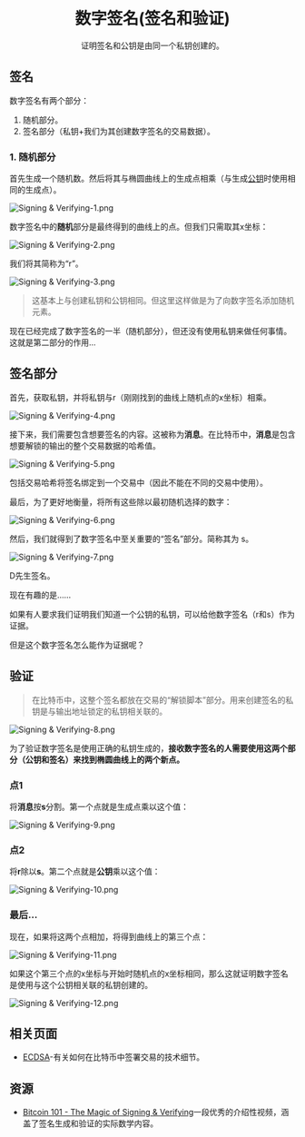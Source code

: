 # <center>数字签名(签名和验证)</center>
<center>证明签名和公钥是由同一个私钥创建的。</center>

## 签名
数字签名有两个部分：

1. 随机部分。
2. 签名部分（私钥+我们为其创建数字签名的交易数据）。

### 1. 随机部分
首先生成一个随机数。然后将其与椭圆曲线上的生成点相乘（与生成[公钥](../../Public%20keys.md)时使用相同的生成点）。

![Signing & Verifying-1.png](img/Signing%20&%20Verifying-1%20(1).png)

数字签名中的**随机**部分是最终得到的曲线上的点。但我们只需取其x坐标：

![Signing & Verifying-2.png](img/Signing%20&%20Verifying-2%20(1).png)

我们将其简称为“r”。

![Signing & Verifying-3.png](img/Signing%20&%20Verifying-3%20(1).png)

>这基本上与创建私钥和公钥相同。但这里这样做是为了向数字签名添加随机元素。

现在已经完成了数字签名的一半（随机部分），但还没有使用私钥来做任何事情。这就是第二部分的作用...

## 签名部分
首先，获取私钥，并将私钥与r（刚刚找到的曲线上随机点的x坐标）相乘。

![Signing & Verifying-4.png](img/Signing%20&%20Verifying-4%20(1).png)

接下来，我们需要包含想要签名的内容。这被称为**消息**。在比特币中，**消息**是包含想要解锁的输出的整个交易数据的哈希值。

![Signing & Verifying-5.png](img/Signing%20&%20Verifying-5%20(1).png)

包括交易哈希将签名绑定到一个交易中（因此不能在不同的交易中使用）。

最后，为了更好地衡量，将所有这些除以最初随机选择的数字：

![Signing & Verifying-6.png](img/Signing%20&%20Verifying-6%20(1).png)

然后，我们就得到了数字签名中至关重要的“签名”部分。简称其为 s。  

![Signing & Verifying-7.png](img/Signing%20&%20Verifying-7%20(1).png)  

D先生签名。

现在有趣的是……

如果有人要求我们证明我们知道一个公钥的私钥，可以给他数字签名（r和s）作为证据。

但是这个数字签名怎么能作为证据呢？

## 验证
>在比特币中，这整个签名都放在交易的“解锁脚本”部分。用来创建签名的私钥是与输出地址锁定的私钥相关联的。

![Signing & Verifying-8.png](img/Signing%20&%20Verifying-8%20(1).png)

为了验证数字签名是使用正确的私钥生成的，**接收数字签名的人需要使用这两个部分（公钥和签名）来找到椭圆曲线上的两个新点。**

### 点1

将**消息**按**s**分割。第一个点就是生成点乘以这个值：

![Signing & Verifying-9.png](img/Signing%20&%20Verifying-9%20(1).png)

### 点2
将**r**除以**s**。第二个点就是**公钥**乘以这个值：

![Signing & Verifying-10.png](img/Signing%20&%20Verifying-10%20(1).png)

### 最后...
现在，如果将这两个点相加，将得到曲线上的第三个点：

![Signing & Verifying-11.png](img/Signing%20&%20Verifying-11%20(1).png)

如果这个第三个点的x坐标与开始时随机点的x坐标相同，那么这就证明数字签名是使用与这个公钥相关联的私钥创建的。

![Signing & Verifying-12.png](img/Signing%20&%20Verifying-12%20(1).png)

## 相关页面
* [ECDSA](../../../../../../Technical/Keys/ECDSA/ECDSA.md)-有关如何在比特币中签署交易的技术细节。

## 资源
* [Bitcoin 101 - The Magic of Signing & Verifying](https://www.youtube.com/watch?v=U2bw_N6kQL8)一段优秀的介绍性视频，涵盖了签名生成和验证的实际数学内容。